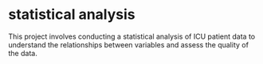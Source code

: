 # statistical analysis
This project involves conducting a statistical analysis of ICU patient data to understand the relationships between variables and assess the quality of the data.
